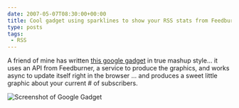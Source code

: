 ```yaml
---
date: 2007-05-07T08:30:00+00:00
title: Cool gadget using sparklines to show your RSS stats from Feedburner
type: posts
tags:
 - RSS
---
```

A friend of mine has written [this google gadget](http://leancode.com/2007/01/26/feedsparks-101/) in true mashup style... it uses an API from Feedburner, a service to produce the graphics, and works async to update itself right in the browser ... and produces a sweet little graphic about your current # of subscribers.

![Screenshot of Google Gadget](/images/6695078b-7242-47dd-bb7c-7c85eb77fa3a.png)
